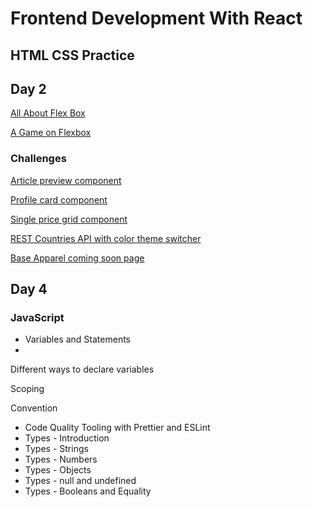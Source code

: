 # Frontend Development With React

## HTML CSS Practice

## Day 2
[All About Flex Box](https://css-tricks.com/snippets/css/a-guide-to-flexbox/)

[A Game on Flexbox](https://flexboxfroggy.com/)

### Challenges
 [Article preview component](https://www.frontendmentor.io/challenges/article-preview-component-dYBN_pYFT)
 
 [Profile card component](https://www.frontendmentor.io/challenges/profile-card-component-cfArpWshJ)
 
 [Single price grid component](https://www.frontendmentor.io/challenges/single-price-grid-component-5ce41129d0ff452fec5abbbc)
 
 [REST Countries API with color theme switcher](https://www.frontendmentor.io/challenges/rest-countries-api-with-color-theme-switcher-5cacc469fec04111f7b848ca)
  
 [Base Apparel coming soon page](https://www.frontendmentor.io/challenges/base-apparel-coming-soon-page-5d46b47f8db8a7063f9331a0)
 
 
 ## Day 4
### JavaScript
  - Variables and Statements
  - 
  Different ways to declare variables
  
  Scoping
  
  Convention 
  
  - Code Quality Tooling with Prettier and ESLint
  - Types - Introduction
  - Types - Strings
  - Types - Numbers
  - Types - Objects
  - Types - null and undefined
  - Types - Booleans and Equality
  
  

